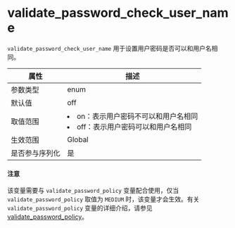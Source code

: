 # validate_password_check_user_name

`validate_password_check_user_name` 用于设置用户密码是否可以和用户名相同。

| **属性**  |                                                              **描述**                                                               |
|---------|-----------------------------------------------------------------------------------------------------------------------------------|
| 参数类型    | enum                                           |
| 默认值     | off                                            |
| 取值范围    | <li> on：表示用户密码不可以和用户名相同   <li> off：表示用户密码可以和用户名相同    |
| 生效范围    | Global                                         |
| 是否参与序列化 | 是                                              |

  <main id="notice" type='notice'>
    <h4>注意</h4>
    <p>该变量需要与 <code>validate_password_policy</code> 变量配合使用，仅当 <code>validate_password_policy</code> 取值为 <code>MEDIUM</code> 时，该变量才会生效。有关 <code>validate_password_policy</code> 变量的详细介绍，请参见 <a href="142.validate_password_policy-global.md">validate_password_policy</a>。</p>
  </main>
